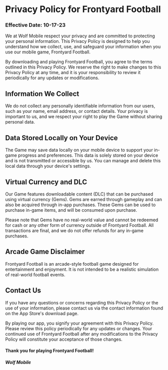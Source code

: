 # Privacy Policy for Frontyard Football

### Effective Date: 10-17-23

We at Wolf Mobile respect your privacy and are committed to protecting your personal information. This Privacy Policy is designed to help you understand how we collect, use, and safeguard your information when you use our mobile game, Frontyard Football.

By downloading and playing Frontyard Football, you agree to the terms outlined in this Privacy Policy. We reserve the right to make changes to this Privacy Policy at any time, and it is your responsibility to review it periodically for any updates or modifications.

## Information We Collect

We do not collect any personally identifiable information from our users, such as your name, email address, or contact details. Your privacy is important to us, and we respect your right to play the Game without sharing personal data.

## Data Stored Locally on Your Device

The Game may save data locally on your mobile device to support your in-game progress and preferences. This data is solely stored on your device and is not transmitted or accessible by us. You can manage and delete this local data through your device's settings.

## Virtual Currency and DLC

Our Game features downloadable content (DLC) that can be purchased using virtual currency (Gems). Gems are earned through gameplay and can also be acquired through in-app purchases. These Gems can be used to purchase in-game items, and will be consumed upon purchase.

Please note that Gems have no real-world value and cannot be redeemed for cash or any other form of currency outside of Frontyard Football. All transactions are final, and we do not offer refunds for any in-game purchases.

## Arcade Game Disclaimer

Frontyard Football is an arcade-style football game designed for entertainment and enjoyment. It is not intended to be a realistic simulation of real-world football events.

## Contact Us

If you have any questions or concerns regarding this Privacy Policy or the use of your information, please contact us via the contact information found on the App Store's download page.

By playing our app, you signify your agreement with this Privacy Policy. Please review this policy periodically for any updates or changes. Your continued use of Frontyard Football after any modifications to the Privacy Policy will constitute your acceptance of those changes.

#### Thank you for playing Frontyard Football!

##### Wolf Mobile
